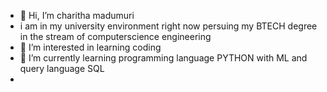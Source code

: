 - 👋 Hi, I’m charitha madumuri
- i am in my university environment right now persuing my BTECH degree in the stream of computerscience engineering
- 👀 I’m interested in learning coding
- 🌱 I’m currently learning programming language PYTHON with ML and query language SQL
- 

<!---
charitha1220/charitha1220 is a ✨ special ✨ repository because its `README.md` (this file) appears on your GitHub profile.
You can click the Preview link to take a look at your changes.
--->
